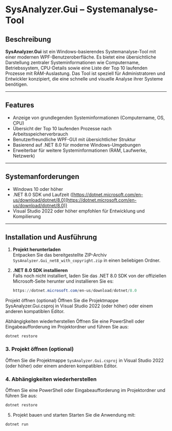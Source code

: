 # SysAnalyzer.Gui – Systemanalyse-Tool

## Beschreibung

**SysAnalyzer.Gui** ist ein Windows-basierendes Systemanalyse-Tool mit einer modernen WPF-Benutzeroberfläche. Es bietet eine übersichtliche Darstellung zentraler Systeminformationen wie Computername, Betriebssystem, CPU-Details sowie eine Liste der Top 10 laufenden Prozesse mit RAM-Auslastung. Das Tool ist speziell für Administratoren und Entwickler konzipiert, die eine schnelle und visuelle Analyse ihrer Systeme benötigen.

---

## Features

- Anzeige von grundlegenden Systeminformationen (Computername, OS, CPU)
- Übersicht der Top 10 laufenden Prozesse nach Arbeitsspeicherverbrauch
- Benutzerfreundliche WPF-GUI mit übersichtlicher Struktur
- Basierend auf .NET 8.0 für moderne Windows-Umgebungen
- Erweiterbar für weitere Systeminformationen (RAM, Laufwerke, Netzwerk)

---

## Systemanforderungen

- Windows 10 oder höher
- .NET 8.0 SDK und Laufzeit ([https://dotnet.microsoft.com/en-us/download/dotnet/8.0](https://dotnet.microsoft.com/en-us/download/dotnet/8.0))
- Visual Studio 2022 oder höher empfohlen für Entwicklung und Kompilierung

---

## Installation und Ausführung

1. **Projekt herunterladen**  
   Entpacken Sie das bereitgestellte ZIP-Archiv `SysAnalyzer.Gui_net8_with_copyright.zip` in einen beliebigen Ordner.

2. **.NET 8.0 SDK installieren**  
   Falls noch nicht installiert, laden Sie das .NET 8.0 SDK von der offiziellen Microsoft-Seite herunter und installieren Sie es:  
   ```powershell
   https://dotnet.microsoft.com/en-us/download/dotnet/8.0
Projekt öffnen (optional)
Öffnen Sie die Projektmappe SysAnalyzer.Gui.csproj in Visual Studio 2022 (oder höher) oder einem anderen kompatiblen Editor.

Abhängigkeiten wiederherstellen
Öffnen Sie eine PowerShell oder Eingabeaufforderung im Projektordner und führen Sie aus:

```yarn
dotnet restore
```

### 3. Projekt öffnen (optional)  
Öffnen Sie die Projektmappe `SysAnalyzer.Gui.csproj` in Visual Studio 2022 (oder höher) oder einem anderen kompatiblen Editor.

### 4. Abhängigkeiten wiederherstellen  
Öffnen Sie eine PowerShell oder Eingabeaufforderung im Projektordner und führen Sie aus:  

```powershell
dotnet restore
```

5. Projekt bauen und starten
Starten Sie die Anwendung mit:

```yarn
dotnet run
```

